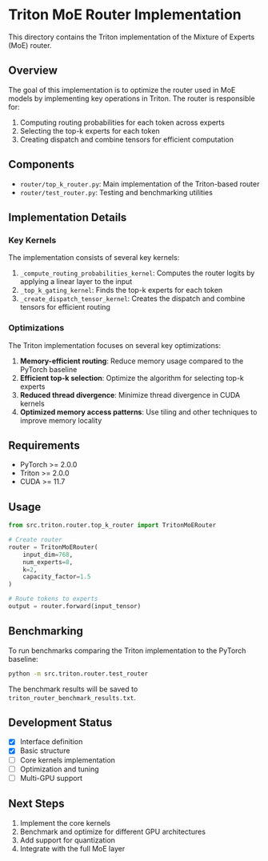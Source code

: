 # Triton MoE Router Implementation

This directory contains the Triton implementation of the Mixture of Experts (MoE) router.

## Overview

The goal of this implementation is to optimize the router used in MoE models by implementing key operations in Triton. The router is responsible for:

1. Computing routing probabilities for each token across experts
2. Selecting the top-k experts for each token
3. Creating dispatch and combine tensors for efficient computation

## Components

- `router/top_k_router.py`: Main implementation of the Triton-based router
- `router/test_router.py`: Testing and benchmarking utilities

## Implementation Details

### Key Kernels

The implementation consists of several key kernels:

1. `_compute_routing_probabilities_kernel`: Computes the router logits by applying a linear layer to the input
2. `_top_k_gating_kernel`: Finds the top-k experts for each token
3. `_create_dispatch_tensor_kernel`: Creates the dispatch and combine tensors for efficient routing

### Optimizations

The Triton implementation focuses on several key optimizations:

1. **Memory-efficient routing**: Reduce memory usage compared to the PyTorch baseline
2. **Efficient top-k selection**: Optimize the algorithm for selecting top-k experts
3. **Reduced thread divergence**: Minimize thread divergence in CUDA kernels
4. **Optimized memory access patterns**: Use tiling and other techniques to improve memory locality

## Requirements

- PyTorch >= 2.0.0
- Triton >= 2.0.0
- CUDA >= 11.7

## Usage

```python
from src.triton.router.top_k_router import TritonMoERouter

# Create router
router = TritonMoERouter(
    input_dim=768,
    num_experts=8,
    k=2,
    capacity_factor=1.5
)

# Route tokens to experts
output = router.forward(input_tensor)
```

## Benchmarking

To run benchmarks comparing the Triton implementation to the PyTorch baseline:

```bash
python -m src.triton.router.test_router
```

The benchmark results will be saved to `triton_router_benchmark_results.txt`.

## Development Status

- [x] Interface definition
- [x] Basic structure
- [ ] Core kernels implementation
- [ ] Optimization and tuning
- [ ] Multi-GPU support

## Next Steps

1. Implement the core kernels
2. Benchmark and optimize for different GPU architectures
3. Add support for quantization
4. Integrate with the full MoE layer 